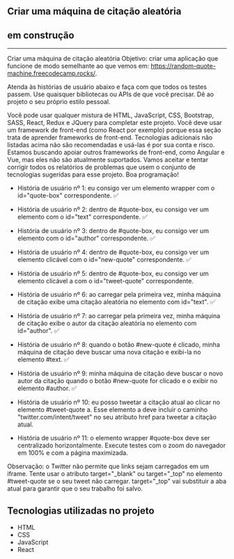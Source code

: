 ## Criar uma máquina de citação aleatória
## em construção
<hr>


Criar uma máquina de citação aleatória
Objetivo: criar uma aplicação que funcione de modo semelhante ao que vemos em: https://random-quote-machine.freecodecamp.rocks/.

Atenda às histórias de usuário abaixo e faça com que todos os testes passem. Use quaisquer bibliotecas ou APIs de que você precisar. Dê ao projeto o seu próprio estilo pessoal.

Você pode usar qualquer mistura de HTML, JavaScript, CSS, Bootstrap, SASS, React, Redux e JQuery para completar este projeto. Você deve usar um framework de front-end (como React por exemplo) porque essa seção trata de aprender frameworks de front-end. Tecnologias adicionais não listadas acima não são recomendadas e usá-las é por sua conta e risco. Estamos buscando apoiar outros frameworks de front-end, como Angular e Vue, mas eles não são atualmente suportados. Vamos aceitar e tentar corrigir todos os relatórios de problemas que usem o conjunto de tecnologias sugeridas para esse projeto. Boa programação!

- História de usuário nº 1: eu consigo ver um elemento wrapper com o id="quote-box" correspondente. :white_check_mark:

- História de usuário nº 2: dentro de #quote-box, eu consigo ver um elemento com o id="text" correspondente. :white_check_mark:

- História de usuário nº 3: dentro de #quote-box, eu consigo ver um elemento com o id="author" correspondente. :white_check_mark:

- História de usuário nº 4: dentro de #quote-box, eu consigo ver um elemento clicável com o id="new-quote" correspondente. :white_check_mark:

- História de usuário nº 5: dentro de #quote-box, eu consigo ver um elemento clicável a com o id="tweet-quote" correspondente. 

- História de usuário nº 6: ao carregar pela primeira vez, minha máquina de citação exibe uma citação aleatória no elemento com id="text". :white_check_mark:

- História de usuário nº 7: ao carregar pela primeira vez, minha máquina de citação exibe o autor da citação aleatória no elemento com id="author". :white_check_mark:

- História de usuário nº 8: quando o botão #new-quote é clicado, minha máquina de citação deve buscar uma nova citação e exibi-la no elemento #text. :white_check_mark:

- História de usuário nº 9: minha máquina de citação deve buscar o novo autor da citação quando o botão #new-quote for clicado e o exibir no elemento #author. :white_check_mark:

- História de usuário nº 10: eu posso tweetar a citação atual ao clicar no elemento #tweet-quote a. Esse elemento a deve incluir o caminho "twitter.com/intent/tweet" no seu atributo href para tweetar a citação atual.

- História de usuário nº 11: o elemento wrapper #quote-box deve ser centralizado horizontalmente. Execute testes com o zoom do navegador em 100% e com a página maximizada.

Observação: o Twitter não permite que links sejam carregados em um iframe. Tente usar o atributo target="_blank" ou target="_top" no elemento #tweet-quote se o seu tweet não carregar. target="_top" vai substituir a aba atual para garantir que o seu trabalho foi salvo.

## Tecnologias utilizadas no projeto
* HTML
* CSS
* JavaScript
* React
